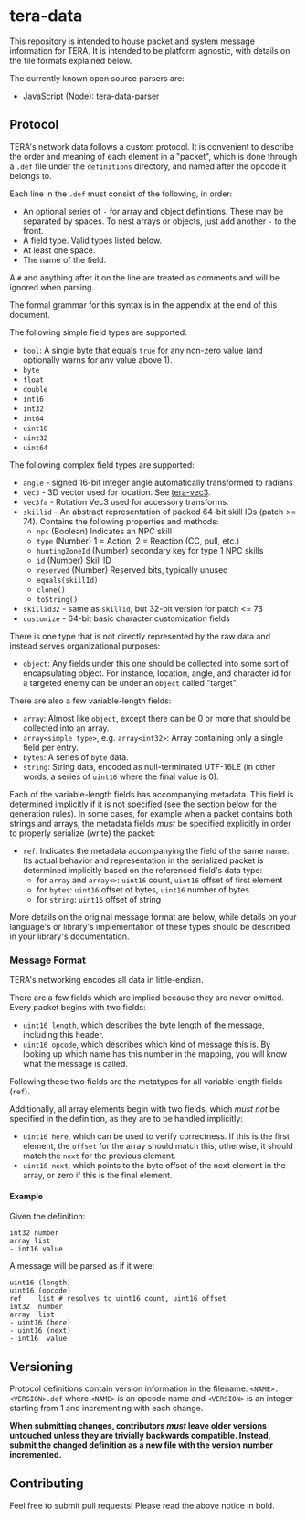 # tera-data

This repository is intended to house packet and system message information for
TERA. It is intended to be platform agnostic, with details on the file formats
explained below.

The currently known open source parsers are:
- JavaScript (Node): [tera-data-parser](https://github.com/tera-toolbox/tera-data-parser-js)

## Protocol

TERA's network data follows a custom protocol. It is convenient to describe the
order and meaning of each element in a "packet", which is done through a `.def`
file under the `definitions` directory, and named after the opcode it belongs to.

Each line in the `.def` must consist of the following, in order:
- An optional series of `-` for array and object definitions. These may be
  separated by spaces. To nest arrays or objects, just add another `-` to the
  front.
- A field type. Valid types listed below.
- At least one space.
- The name of the field.

A `#` and anything after it on the line are treated as comments and will be
ignored when parsing.

The formal grammar for this syntax is in the appendix at the end of this
document.

The following simple field types are supported:
- `bool`: A single byte that equals `true` for any non-zero value (and
  optionally warns for any value above 1).
- `byte`
- `float`
- `double`
- `int16`
- `int32`
- `int64`
- `uint16`
- `uint32`
- `uint64`

The following complex field types are supported:
- `angle` - signed 16-bit integer angle automatically transformed to radians
- `vec3` - 3D vector used for location. See [tera-vec3](https://github.com/tera-toolbox/tera-vec3).
- `vec3fa` - Rotation Vec3 used for accessory transforms.
- `skillid` - An abstract representation of packed 64-bit skill IDs (patch >= 74). Contains the following properties and methods:
  - `npc` (Boolean) Indicates an NPC skill
  - `type` (Number) 1 = Action, 2 = Reaction (CC, pull, etc.)
  - `huntingZoneId` (Number) secondary key for type 1 NPC skills
  - `id` (Number) Skill ID
  - `reserved` (Number) Reserved bits, typically unused
  - `equals(skillId)`
  - `clone()`
  - `toString()`
- `skillid32` - same as `skillid`, but 32-bit version for patch <= 73
- `customize` - 64-bit basic character customization fields

There is one type that is not directly represented by the raw data and instead
serves organizational purposes:
- `object`: Any fields under this one should be collected into some sort of
  encapsulating object. For instance, location, angle, and character id for a
  targeted enemy can be under an `object` called "target".

There are also a few variable-length fields:
- `array`: Almost like `object`, except there can be 0 or more that should be
  collected into an array.
- `array<simple type>`, e.g. `array<int32>`: Array containing only a single field
  per entry.
- `bytes`: A series of `byte` data.
- `string`: String data, encoded as null-terminated UTF-16LE (in other words, a
  series of `uint16` where the final value is 0).

Each of the variable-length fields has accompanying metadata. This field is
determined implicitly if it is not specified (see the section below for the generation rules).
In some cases, for example when a packet contains both strings and arrays, the metadata
fields *must* be specified explicitly in order to properly serialize (write) the packet:
- `ref`: Indicates the metadata accompanying the field of the same name. Its actual behavior and
 representation in the serialized packet is determined implicitly based on the referenced
 field's data type:
  - for `array` and `array<>`: `uint16` count, `uint16` offset of first element
  - for `bytes`: `uint16` offset of bytes, `uint16` number of bytes
  - for `string`: `uint16` offset of string

More details on the original message format are below, while details on your
language's or library's implementation of these types should be described in
your library's documentation.

### Message Format

TERA's networking encodes all data in little-endian.

There are a few fields which are implied because they are never omitted. Every
packet begins with two fields:
- `uint16 length`, which describes the byte length of the message, including
  this header.
- `uint16 opcode`, which describes which kind of message this is. By looking up
  which name has this number in the mapping, you will know what the message is
  called.

Following these two fields are the metatypes for all variable length fields (`ref`).

Additionally, all array elements begin with two fields, which *must not* be specified
in the definition, as they are to be handled implicitly:
- `uint16 here`, which can be used to verify correctness. If this is the first
  element, the `offset` for the array should match this; otherwise, it should
  match the `next` for the previous element.
- `uint16 next`, which points to the byte offset of the next element in the
  array, or zero if this is the final element.

#### Example

Given the definition:

    int32 number
    array list
    - int16 value

A message will be parsed as if it were:

    uint16 (length)
    uint16 (opcode)
    ref    list # resolves to uint16 count, uint16 offset
    int32  number
    array  list
    - uint16 (here)
    - uint16 (next)
    - int16  value

## Versioning

Protocol definitions contain version information in the filename:
`<NAME>.<VERSION>.def` where `<NAME>` is an opcode name and `<VERSION>` is an
integer starting from 1 and incrementing with each change.

**When submitting changes, contributors _must_ leave older versions untouched
unless they are trivially backwards compatible. Instead, submit the changed
definition as a new file with the version number incremented.**

## Contributing

Feel free to submit pull requests! Please read the above notice in bold.
